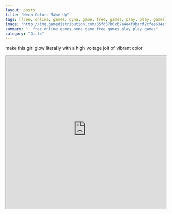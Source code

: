 ```yaml
---
layout: posts
title: "Neon Colors Make-Up"
tags: [free, online, games, oyna, game, free, games, play, play, games]
image: "http://img.gamedistribution.com/35fd37b6cb7a4e4f9bacf2cfee634ef8.jpg"
summary: "  free online games oyna game free games play play games"
category: "Girls"
---
```


make this girl glow literally with a high voltage jolt of vibrant color

<iframe width="100%" height="480px;" src="http://flash.gamedistribution.com?game=35fd37b6cb7a4e4f9bacf2cfee634ef8"></iframe>